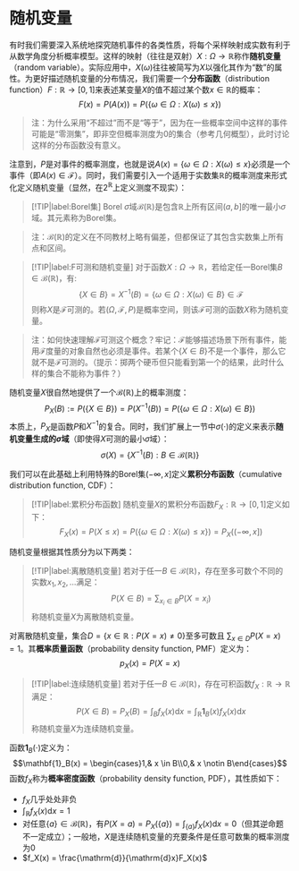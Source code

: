 # 随机变量

有时我们需要深入系统地探究随机事件的各类性质，将每个采样映射成实数有利于从数学角度分析概率模型。这样的映射（往往是双射）$X: \Omega \to \mathbb{R}$称作**随机变量**（random variable）。实际应用中，$X(\omega)$往往被简写为$X$以强化其作为“数”的属性。为更好描述随机变量的分布情况，我们需要一个**分布函数**（distribution function）$F: \mathbb{R} \to [0, 1]$来表述某变量$X$的值不超过某个数$x \in \mathbb{R}$的概率：
$$F(x) = P(A(x)) = P(\{\omega \in \Omega: X(\omega) \leq x\})$$
> 注：为什么采用“不超过”而不是“等于”，因为在一些概率空间中这样的事件可能是“零测集”，即非空但概率测度为0的集合（参考几何概型），此时讨论这样的分布函数没有意义。

注意到，$P$是对事件的概率测度，也就是说$A(x) = \{\omega \in \Omega: X(\omega) \leq x\}$必须是一个事件（即$A(x) \in \mathcal{F}$）。同时，我们需要引入一个适用于实数集$\mathbb{R}$的概率测度来形式化定义随机变量（显然，在$2^\mathbb{R}$上定义测度不现实）：

> [!TIP|label:Borel集]
> Borel $\sigma$域$\mathcal{B}(\mathbb{R})$是包含$\mathbb{R}$上所有区间$(a, b]$的唯一最小$\sigma$域。其元素称为Borel集。

> 注：$\mathcal{B}(\mathbb{R})$的定义在不同教材上略有偏差，但都保证了其包含实数集上所有点和区间。

> [!TIP|label:F可测和随机变量]
> 对于函数$X: \Omega \to \mathbb{R}$，若给定任一Borel集$B \in \mathcal{B}(\mathbb{R})$，有:
> $$\{X \in B\} = X^{-1}(B) = \{\omega \in \Omega: X(\omega) \in B\} \in \mathcal{F}$$
> 则称$X$是$\mathcal{F}$可测的。若$(\Omega, \mathcal{F}, P)$是概率空间，则该$\mathcal{F}$可测的函数$X$称为随机变量。

> 注：如何快速理解$\mathcal{F}$可测这个概念？牢记：$\mathcal{F}$能够描述场景下所有事件，能用$\mathcal{F}$度量的对象自然也必须是事件。若某个$\{X \in B\}$不是一个事件，那么它就不是$\mathcal{F}$可测的。（提示：掷两个硬币但只能看到第一个的结果，此时什么样的集合不能称为事件？）

随机变量$X$很自然地提供了一个$\mathcal{B}(\mathbb{R})$上的概率测度：
$$P_X(B) := P(\{X \in B\}) = P(X^{-1}(B)) = P(\{\omega \in \Omega: X(\omega) \in B\})$$
本质上，$P_X$是函数$P$和$X^{-1}$的复合。同时，我们扩展上一节中$\sigma(\cdot)$的定义来表示**随机变量生成的$\sigma$域**（即使得$X$可测的最小$\sigma$域）：
$$\sigma(X) = \{X^{-1}(B): B \in \mathcal{B}(\mathbb{R})\}$$

我们可以在此基础上利用特殊的Borel集$(-\infty, x]$定义**累积分布函数**（cumulative distribution function, CDF）：

> [!TIP|label:累积分布函数]
> 随机变量$X$的累积分布函数$F_X: \mathbb{R} \to [0, 1]$定义如下：
> $$F_X(x) = P(X \leq x) = P(\{\omega \in \Omega: X(\omega) \leq x\}) = P_X((-\infty, x])$$

随机变量根据其性质分为以下两类：

> [!TIP|label:离散随机变量]
> 若对于任一$B \in \mathcal{B}(\mathbb{R})$，存在至多可数个不同的实数$x_1, x_2, \dots$满足：
> $$P(X \in B) = \sum_{x_i \in B}P(X = x_i)$$
> 称随机变量$X$为离散随机变量。

对离散随机变量，集合$D = \{x \in \mathbb{R}: P(X = x) \neq 0\}$至多可数且 $\sum_{x \in D} P(X = x) = 1$。其**概率质量函数**（probability density function, PMF）定义为：
$$p_X(x) = P(X = x)$$

> [!TIP|label:连续随机变量]
> 若对于任一$B \in \mathcal{B}(\mathbb{R})$，存在可积函数$f_X: \mathbb{R} \to \mathbb{R}$满足：
> $$P(X \in B) = P_X(B) = \int_Bf_X(x)\mathrm{d}x = \int_\mathbb{R} \mathbf{1}_B(x)f_X(x)\mathrm{d}x$$
> 称随机变量$X$为连续随机变量。

函数$\mathbf{1}_B(\cdot)$定义为：
$$\mathbf{1}_B(x) = \begin{cases}1,& x \in B\\0,& x \notin B\end{cases}$$
函数$f_X$称为**概率密度函数**（probability density function, PDF），其性质如下：
- $f_X$几乎处处非负
- $\int_\mathbb{R} f_X(x)\mathrm{d}x = 1$
- 对任意$\{a\} \in \mathcal{B}(\mathbb{R})$，有$P(X = a) = P_X(\{a\}) = \int_{\{a\}}f_X(x)\mathrm{d}x = 0$（但其逆命题不一定成立）；一般地，$X$是连续随机变量的充要条件是任意可数集的概率测度为0
- $f_X(x) = \frac{\mathrm{d}}{\mathrm{d}x}F_X(x)$
